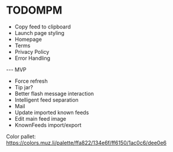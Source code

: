 # TODOMPM

* Copy feed to clipboard
* Launch page styling
* Homepage
* Terms
* Privacy Policy
* Error Handling

--- MVP
* Force refresh
* Tip jar?
* Better flash message interaction
* Intelligent feed separation
* Mail
* Update imported known feeds
* Edit main feed image
* KnownFeeds import/export

Color pallet:
https://colors.muz.li/palette/ffa822/134e6f/ff6150/1ac0c6/dee0e6
